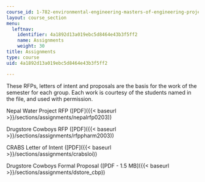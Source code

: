 ```yaml
---
course_id: 1-782-environmental-engineering-masters-of-engineering-project-fall-2003-spring-2004
layout: course_section
menu:
  leftnav:
    identifier: 4a1892d13a019ebc5d8464e43b3f5ff2
    name: Assignments
    weight: 30
title: Assignments
type: course
uid: 4a1892d13a019ebc5d8464e43b3f5ff2

---
```


These RFPs, letters of intent and proposals are the basis for the work of the semester for each group. Each work is courtesy of the students named in the file, and used with permission.

Nepal Water Project RFP ([PDF]({{< baseurl >}}/sections/assignments/nepalrfp0203))

Drugstore Cowboys RFP ([PDF]({{< baseurl >}}/sections/assignments/rfppharm2003))

CRABS Letter of Intent ([PDF]({{< baseurl >}}/sections/assignments/crabsloi))

Drugstore Cowboys Formal Proposal ([PDF - 1.5 MB]({{< baseurl >}}/sections/assignments/dstore_cbp))